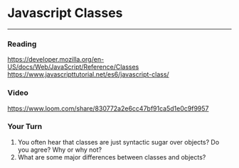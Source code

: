 # Javascript Classes

---

### Reading

https://developer.mozilla.org/en-US/docs/Web/JavaScript/Reference/Classes
https://www.javascripttutorial.net/es6/javascript-class/

### Video

https://www.loom.com/share/830772a2e6cc47bf91ca5d1e0c9f9957

### Your Turn

1. You often hear that classes are just syntactic sugar over objects? Do you agree? Why or why not?
2. What are some major differences between classes and objects?
